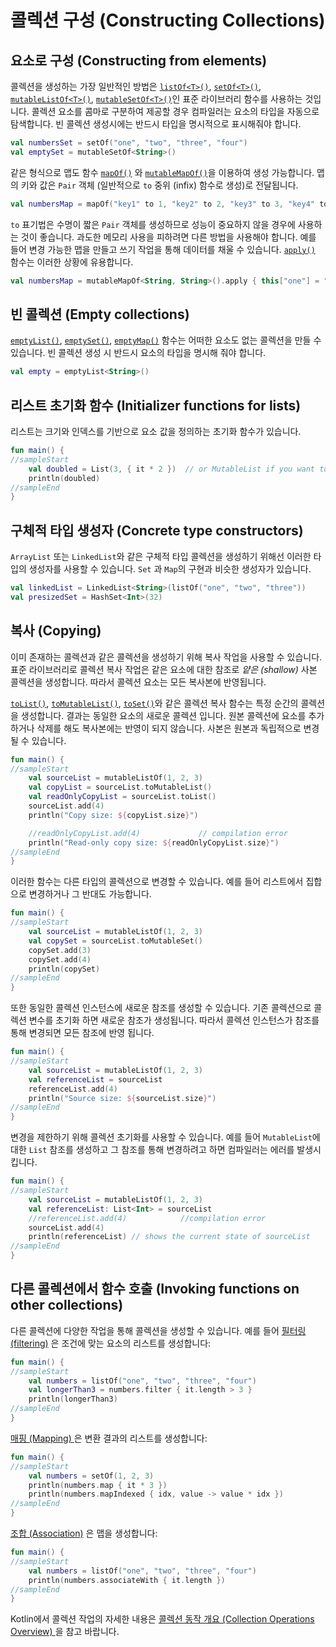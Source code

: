 # 콜렉션 구성 \(Constructing Collections\)

## 요소로 구성 \(Constructing from elements\)

콜렉션을 생성하는 가장 일반적인 방법은 [`listOf<T>()`](https://kotlinlang.org/api/latest/jvm/stdlib/kotlin.collections/list-of.html), [`setOf<T>()`](https://kotlinlang.org/api/latest/jvm/stdlib/kotlin.collections/set-of.html), [`mutableListOf<T>()`](https://kotlinlang.org/api/latest/jvm/stdlib/kotlin.collections/mutable-list-of.html), [`mutableSetOf<T>()`](https://kotlinlang.org/api/latest/jvm/stdlib/kotlin.collections/mutable-set-of.html)인 표준 라이브러리 함수를 사용하는 것입니다. 콜렉션 요소를 콤마로 구분하여 제공할 경우 컴파일러는 요소의 타입을 자동으로 탐색합니다. 빈 콜렉션 생성시에는 반드시 타입을 명시적으로 표시해줘야 합니다.

```kotlin
val numbersSet = setOf("one", "two", "three", "four")
val emptySet = mutableSetOf<String>()
```

같은 형식으로 맵도 함수 [`mapOf()`](https://kotlinlang.org/api/latest/jvm/stdlib/kotlin.collections/map-of.html) 와 [`mutableMapOf()`](https://kotlinlang.org/api/latest/jvm/stdlib/kotlin.collections/mutable-map-of.html)을 이용하여 생성 가능합니다. 맵의 키와 값은 `Pair` 객체 \(일반적으로 `to` 중위 \(infix\) 함수로 생성\)로 전달됩니다.

```kotlin
val numbersMap = mapOf("key1" to 1, "key2" to 2, "key3" to 3, "key4" to 1)
```

`to` 표기법은 수명이 짧은 `Pair` 객체를 생성하므로 성능이 중요하지 않을 경우에 사용하는 것이 좋습니다. 과도한 메모리 사용을 피하려면 다른 방법을 사용해야 합니다. 예를 들어 변경 가능한 맵을 만들고 쓰기 작업을 통해 데이터를 채울 수 있습니다. [`apply()`](https://kotlinlang.org/docs/reference/scope-functions.html#apply) 함수는 이러한 상황에 유용합니다.

```kotlin
val numbersMap = mutableMapOf<String, String>().apply { this["one"] = "1"; this["two"] = "2" }
```

## 빈 콜렉션 \(Empty collections\)

[`emptyList()`](https://kotlinlang.org/api/latest/jvm/stdlib/kotlin.collections/empty-list.html), [`emptySet()`](https://kotlinlang.org/api/latest/jvm/stdlib/kotlin.collections/empty-set.html), [`emptyMap()`](https://kotlinlang.org/api/latest/jvm/stdlib/kotlin.collections/empty-map.html) 함수는 어떠한 요소도 없는 콜렉션을 만들 수 있습니다. 빈 콜렉션 생성 시 반드시 요소의 타입을 명시해 줘야 합니다.

```kotlin
val empty = emptyList<String>()
```

## 리스트 초기화 함수 \(Initializer functions for lists\)

리스트는 크기와 인덱스를 기반으로 요소 값을 정의하는 초기화 함수가 있습니다.

```kotlin
fun main() {
//sampleStart
    val doubled = List(3, { it * 2 })  // or MutableList if you want to change its content later
    println(doubled)
//sampleEnd
}
```

## 구체적 타입 생성자 \(Concrete type constructors\)

`ArrayList` 또는 `LinkedList`와 같은 구체적 타입 콜렉션을 생성하기 위해선 이러한 타입의 생성자를 사용할 수 있습니다. `Set` 과 `Map`의 구현과 비슷한 생성자가 있습니다.

```kotlin
val linkedList = LinkedList<String>(listOf("one", "two", "three"))
val presizedSet = HashSet<Int>(32)
```

## 복사 \(Copying\)

이미 존재하는 콜렉션과 같은 콜렉션을 생성하기 위해 복사 작업을 사용할 수 있습니다. 표준 라이브러리로 콜렉션 복사 작업은 같은 요소에 대한 참조로 _얕은 \(shallow\)_ 사본 콜렉션을 생성합니다. 따라서 콜렉션 요소는 모든 복사본에 반영됩니다.

[`toList()`](https://kotlinlang.org/api/latest/jvm/stdlib/kotlin.collections/to-list.html), [`toMutableList()`](https://kotlinlang.org/api/latest/jvm/stdlib/kotlin.collections/to-mutable-list.html), [`toSet()`](https://kotlinlang.org/api/latest/jvm/stdlib/kotlin.collections/to-set.html)와 같은 콜렉션 복사 함수는 특정 순간의 콜렉션을 생성합니다. 결과는 동일한 요소의 새로운 콜렉션 입니다. 원본 콜렉션에 요소를 추가하거나 삭제를 해도 복사본에는 반영이 되지 않습니다. 사본은 원본과 독립적으로 변경 될 수 있습니다.

```kotlin
fun main() {
//sampleStart
    val sourceList = mutableListOf(1, 2, 3)
    val copyList = sourceList.toMutableList()
    val readOnlyCopyList = sourceList.toList()
    sourceList.add(4)
    println("Copy size: ${copyList.size}")   

    //readOnlyCopyList.add(4)             // compilation error
    println("Read-only copy size: ${readOnlyCopyList.size}")
//sampleEnd
}
```

이러한 함수는 다른 타입의 콜렉션으로 변경할 수 있습니다. 예를 들어 리스트에서 집합으로 변경하거나 그 반대도 가능합니다.

```kotlin
fun main() {
//sampleStart
    val sourceList = mutableListOf(1, 2, 3)    
    val copySet = sourceList.toMutableSet()
    copySet.add(3)
    copySet.add(4)    
    println(copySet)
//sampleEnd
}
```

또한 동일한 콜렉션 인스턴스에 새로운 참조를 생성할 수 있습니다. 기존 콜렉션으로 콜렉션 변수를 초기화 하면 새로운 참조가 생성됩니다. 따라서 콜렉션 인스턴스가 참조를 통해 변경되면 모든 참조에 반영 됩니다.

```kotlin
fun main() {
//sampleStart
    val sourceList = mutableListOf(1, 2, 3)
    val referenceList = sourceList
    referenceList.add(4)
    println("Source size: ${sourceList.size}")
//sampleEnd
}
```

변경을 제한하기 위해 콜렉션 초기화를 사용할 수 있습니다. 예를 들어 `MutableList`에 대한 `List` 참조를 생성하고 그 참조를 통해 변경하려고 하면 컴파일러는 에러를 발생시킵니다.

```kotlin
fun main() {
//sampleStart 
    val sourceList = mutableListOf(1, 2, 3)
    val referenceList: List<Int> = sourceList
    //referenceList.add(4)            //compilation error
    sourceList.add(4)
    println(referenceList) // shows the current state of sourceList
//sampleEnd
}
```

## 다른 콜렉션에서 함수 호출 \(Invoking functions on other collections\)

다른 콜렉션에 다양한 작업을 통해 콜렉션을 생성할 수 있습니다. 예를 들어 [필터링 \(filtering\)](filtering.md) 은 조건에 맞는 요소의 리스트를 생성합니다:

```kotlin
fun main() {
//sampleStart 
    val numbers = listOf("one", "two", "three", "four")  
    val longerThan3 = numbers.filter { it.length > 3 }
    println(longerThan3)
//sampleEnd
}
```

[매핑 \(Mapping\) ](collection-transformations.md#mapping)은 변환 결과의 리스트를 생성합니다:

```kotlin
fun main() {
//sampleStart 
    val numbers = setOf(1, 2, 3)
    println(numbers.map { it * 3 })
    println(numbers.mapIndexed { idx, value -> value * idx })
//sampleEnd
}
```

[조합 \(Association\)](collection-transformations.md#association) 은 맵을 생성합니다:

```kotlin
fun main() {
//sampleStart
    val numbers = listOf("one", "two", "three", "four")
    println(numbers.associateWith { it.length })
//sampleEnd
}
```

Kotlin에서 콜렉션 작업의 자세한 내용은 [콜렉션 동작 개요 \(Collection Operations Overview\) ](collection-operations-overview.md)을 참고 바랍니다.

